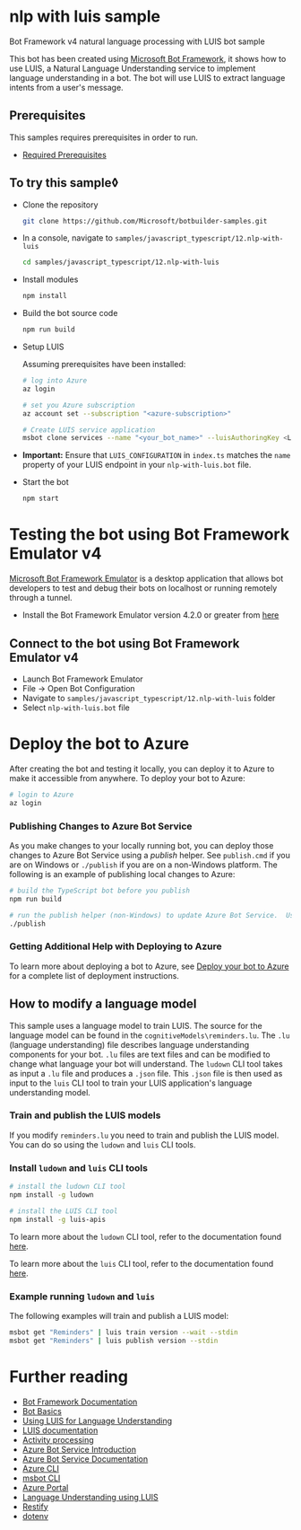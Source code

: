 # nlp with luis sample
Bot Framework v4 natural language processing with LUIS bot sample

This bot has been created using [Microsoft Bot Framework][1], it shows how to use LUIS, a Natural Language Understanding service to implement language understanding in a bot. The bot will use LUIS to extract language intents from a user's message.

## Prerequisites
This samples requires prerequisites in order to run.
- [Required Prerequisites][41]

## To try this sample◊
- Clone the repository
    ```bash
    git clone https://github.com/Microsoft/botbuilder-samples.git
    ```
- In a console, navigate to `samples/javascript_typescript/12.nlp-with-luis`
    ```bash
    cd samples/javascript_typescript/12.nlp-with-luis
    ```
- Install modules
    ```bash
    npm install
    ```
- Build the bot source code
    ```bash
    npm run build
    ```
- Setup LUIS

    Assuming prerequisites have been installed:
    ```bash
    # log into Azure
    az login
    ```
    ```bash
    # set you Azure subscription
    az account set --subscription "<azure-subscription>"
    ```
    ```bash
    # Create LUIS service application
    msbot clone services --name "<your_bot_name>" --luisAuthoringKey <LUIS-authoring-key> --code-dir "." --location westus --sdkLanguage "Node" --folder deploymentScripts/msbotClone --verbose
    ```
- **Important:** Ensure that `LUIS_CONFIGURATION` in `index.ts` matches the `name` property of your LUIS endpoint in your `nlp-with-luis.bot` file.
- Start the bot
    ```bash
    npm start
    ```


# Testing the bot using Bot Framework Emulator **v4**
[Microsoft Bot Framework Emulator][5] is a desktop application that allows bot developers to test and debug their bots on localhost or running remotely through a tunnel.

- Install the Bot Framework Emulator version 4.2.0 or greater from [here][6]

## Connect to the bot using Bot Framework Emulator **v4**
- Launch Bot Framework Emulator
- File -> Open Bot Configuration
- Navigate to `samples/javascript_typescript/12.nlp-with-luis` folder
- Select `nlp-with-luis.bot` file


# Deploy the bot to Azure
After creating the bot and testing it locally, you can deploy it to Azure to make it accessible from anywhere.  To deploy your bot to Azure:

```bash
# login to Azure
az login
```

### Publishing Changes to Azure Bot Service
As you make changes to your locally running bot, you can deploy those changes to Azure Bot Service using a _publish_ helper.  See `publish.cmd` if you are on Windows or `./publish` if you are on a non-Windows platform.  The following is an example of publishing local changes to Azure:

```bash
# build the TypeScript bot before you publish
npm run build
```

```bash
# run the publish helper (non-Windows) to update Azure Bot Service.  Use publish.cmd if running on Windows
./publish
```

### Getting Additional Help with Deploying to Azure
To learn more about deploying a bot to Azure, see [Deploy your bot to Azure][40] for a complete list of deployment instructions.

## How to modify a language model
This sample uses a language model to train LUIS.  The source for the language model can be found in the `cognitiveModels\reminders.lu`.  The `.lu` (language understanding) file describes language understanding components for your bot.  `.lu` files are text files and can be modified to change what language your bot will understand.  The `ludown` CLI tool takes as input a `.lu` file and produces a `.json` file.  This `.json` file is then used as input to the `luis` CLI tool to train your LUIS application's language understanding model.

### Train and publish the LUIS models
If you modify `reminders.lu` you need to train and publish the LUIS model. You can do so using the `ludown` and `luis` CLI tools.

### Install `ludown` and `luis` CLI tools
```bash
# install the ludown CLI tool
npm install -g ludown
```
```bash
# install the LUIS CLI tool
npm install -g luis-apis
```
To learn more about the `ludown` CLI tool, refer to the documentation found [here](https://aka.ms/using-ludown).

To learn more about the `luis` CLI tool, refer to the documentation found [here](https://aka.ms/using-luis-cli).

### Example running `ludown` and `luis`
The following examples will train and publish a LUIS model:

```bash
msbot get "Reminders" | luis train version --wait --stdin
msbot get "Reminders" | luis publish version --stdin
```

# Further reading
- [Bot Framework Documentation][20]
- [Bot Basics][32]
- [Using LUIS for Language Understanding][23]
- [LUIS documentation][24]
- [Activity processing][25]
- [Azure Bot Service Introduction][21]
- [Azure Bot Service Documentation][22]
- [Azure CLI][7]
- [msbot CLI][9]
- [Azure Portal][10]
- [Language Understanding using LUIS][11]
- [Restify][30]
- [dotenv][31]

[1]: https://dev.botframework.com
[4]: https://nodejs.org
[5]: https://github.com/microsoft/botframework-emulator
[6]: https://github.com/Microsoft/BotFramework-Emulator/releases
[7]: https://docs.microsoft.com/en-us/cli/azure/?view=azure-cli-latest
[8]: https://docs.microsoft.com/en-us/cli/azure/install-azure-cli?view=azure-cli-latest
[9]: https://github.com/Microsoft/botbuilder-tools/tree/master/packages/MSBot
[10]: https://portal.azure.com
[11]: https://www.luis.ai
[20]: https://docs.botframework.com
[21]: https://docs.microsoft.com/en-us/azure/bot-service/bot-service-overview-introduction?view=azure-bot-service-4.0
[22]: https://docs.microsoft.com/en-us/azure/bot-service/?view=azure-bot-service-4.0
[23]: https://docs.microsoft.com/en-us/azure/bot-service/bot-builder-howto-v4-luis?view=azure-bot-service-4.0&tabs=js
[24]: https://docs.microsoft.com/en-us/azure/cognitive-services/LUIS/
[25]: https://docs.microsoft.com/en-us/azure/bot-service/bot-builder-concept-activity-processing?view=azure-bot-service-4.0
[30]: https://www.npmjs.com/package/restify
[31]: https://www.npmjs.com/package/dotenv
[32]: https://docs.microsoft.com/en-us/azure/bot-service/bot-builder-basics?view=azure-bot-service-4.0
[40]: https://aka.ms/azuredeployment
[41]: ./PREREQUISITES.md

